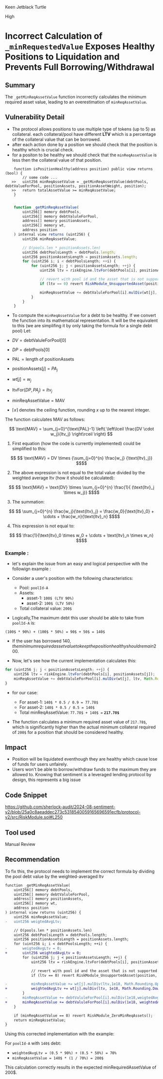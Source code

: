 Keen Jetblack Turtle

High

# Incorrect Calculation of `_minRequestedValue` Exposes Healthy Positions to Liquidation and Prevents Full Borrowing/Withdrawal

## Summary
The `_getMinReqAssetValue` function incorrectly calculates the minimum required asset value, leading to an overestimation of `minReqAssetValue`.

## Vulnerability Detail
- The protocol allows positions to use  multiple type of tokens (up to 5) as collateral. each collateral/pool have different **LTV** which is a percentage of the collateral value that can be borrowed.
- after each action done by a position we should check that the position is  healthy which is crucial check. 
- for a positon to be healthy we should check that the `minReqAssetValue` is less then the collateral value of that position.

```solidity
    function isPositionHealthy(address position) public view returns (bool) {
        // some code ... 
   >>   uint256 minReqAssetValue = _getMinReqAssetValue(debtPools, debtValueForPool, positionAssets, positionAssetWeight, position);
   >>   return totalAssetValue >= minReqAssetValue;
    }
```
```js

    function _getMinReqAssetValue(
        uint256[] memory debtPools,
        uint256[] memory debtValuleForPool,
        address[] memory positionAssets,
        uint256[] memory wt,
        address position
    ) internal view returns (uint256) {
        uint256 minReqAssetValue;

        // O(pools.len * positionAssets.len)
        uint256 debtPoolsLength = debtPools.length;
        uint256 positionAssetsLength = positionAssets.length;
        for (uint256 i; i < debtPoolsLength; ++i) {
            for (uint256 j; j < positionAssetsLength; ++j) {
                uint256 ltv = riskEngine.ltvFor(debtPools[i], positionAssets[j]);

                // revert with pool id and the asset that is not supported by the pool
                if (ltv == 0) revert RiskModule_UnsupportedAsset(position, debtPools[i], positionAssets[j]);

                minReqAssetValue += debtValuleForPool[i].mulDiv(wt[j], ltv, Math.Rounding.Up);
            }
        }
    }
```
- To compute the `minReqAssetValue` for a debt to be healthy. If we convert the function into its mathematical representation. It will be the equivalent to this (we are simplifing it by only taking the formula for a single debt pool)
Let:
- $DV = \text{debtValuleForPool}[0]$

- $DP = \text{debtPools}[0]$

- $\text{PAL} = \text{length of } \text{positionAssets}$

- $\text{positionAssets}[j] = PA_j$

- $wt[j] = w_j$

- $\text{ltvFor}(DP, PA_j) = ltv_j$

- $\text{minReqAssetValue} = \text{MAV}$

- $\lceil x \rceil$ denotes the ceiling function, rounding $x$ up to the nearest integer.

The function calculates $\text{MAV}$ as follows:

$$
\text{MAV} = \sum_{j=0}^{\text{PAL}-1} \left( \left\lceil \frac{DV \cdot w_j}{ltv_j} \right\rceil \right)
$$

1. First equation (how the code is currently implemented) could be simplified to this:
```math
   $$
   \text{MAV} = DV \times {\sum_{j=0}^{n} \frac{w_j}  {\text{ltv}_j}}
   $$
```
2. The above expression is not equal to the total value divided by the weighted average ltv (how it should be calculated):
```math
   $$
   \text{MAV} = \text{DV} \times \sum_{j=0}^{n} \frac{1}{ (\text{ltv}_j \times w_j)}
   $$
```
3. The summation:
```math
   $$
   \sum_{j=0}^{n} \frac{w_j}{\text{ltv}_j} = \frac{w_0}{\text{ltv}_0} + \cdots + \frac{w_n}{\text{ltv}_n}
   $$
```
4. This expression is not equal to:
```math
   $$
   \frac{1}{\text{ltv}_0 \times w_0 + \cdots + \text{ltv}_n \times w_n}
   $$
```
### Example : 
- let's explain the issue from an easy and logical perspective with the followign example : 
- Consider a user's position with the following characteristics:

  - Pool: `poolId-A`
  - Assets: 
    - asset-1: `100$ (LTV 90%)`
    - asset-2: `100$ (LTV 50%)`
  - Total collateral value: `200$`


- Logically,The maximum debt this user should be able to take from `poolId-A` is:

`(100$ * 90%) + (100$ * 50%) = 90$ + 50$ = 140$`

- If the user has borrowed 140$, the minimum required asset value to keep the position healthy should remain 200$.

- Now, let's see how the current implementation calculates this:
```js
for (uint256 j; j < positionAssetsLength; ++j) {
    uint256 ltv = riskEngine.ltvFor(debtPools[i], positionAssets[j]);
    minReqAssetValue += debtValuleForPool[i].mulDiv(wt[j], ltv, Math.Rounding.Up);
}
```
- for our case:

    - For asset-1: `140$ * 0.5 / 0.9 = 77.78$`
    - For asset-2: `140$ * 0.5 / 0.5 = 140$`
    - Total minReqAssetValue: `77.78$ + 140$ =` **`217.78$`**

-  The function calculates a minimum required asset value of `217.78$`, which is significantly higher than the actual minimum collateral required of `200$` for a position that should be considered healthy.

## Impact
- Position will be liquidated eventhough they are healthy which cause lose of funds for users unfairely.
- Users won't be able to borrow/withdraw funds to the maximum they are allowed to. Knowing that sentiment is a leveraged lending protocol by design, this represents a big issue
## Code Snippet
https://github.com/sherlock-audit/2024-08-sentiment-v2/blob/25a0c8aeaddec273c5318540059165696591ecfb/protocol-v2/src/RiskModule.sol#L250
## Tool used

Manual Review

## Recommendation
To fix this, the protocol needs to implement the correct formula by dividing the pool debt value by the weighted-averaged ltv

```diff
function _getMinReqAssetValue(
    uint256[] memory debtPools,
    uint256[] memory debtValuleForPool,
    address[] memory positionAssets,
    uint256[] memory wt,
    address position
) internal view returns (uint256) {
    uint256 minReqAssetValue;
-   uint256 weigtedAvgLtv;

    // O(pools.len * positionAssets.len)
    uint256 debtPoolsLength = debtPools.length;
    uint256 positionAssetsLength = positionAssets.length;
    for (uint256 i; i < debtPoolsLength; ++i) {
-       weigtedAvgLtv = 0;
+       uint256 weightedAvgLtv = 0;
        for (uint256 j; j < positionAssetsLength; ++j) {
            uint256 ltv = riskEngine.ltvFor(debtPools[i], positionAssets[j]);

            // revert with pool id and the asset that is not supported by the pool
            if (ltv == 0) revert RiskModule_UnsupportedAsset(position, debtPools[i], positionAssets[j]);

-           minReqAssetValue += wt[j].mulDiv(ltv,1e18, Math.Rounding.Up);
+           weightedAvgLtv += wt[j].mulDiv(ltv, 1e18, Math.Rounding.Down);
        }
-       minReqAssetValue += debtValuleForPool[i].mulDiv(1e18,weigtedAvgLtv,Math.Rounding.Up);
+       minReqAssetValue += debtValuleForPool[i].mulDiv(1e18, weightedAvgLtv, Math.Rounding.Up);
    }

    if (minReqAssetValue == 0) revert RiskModule_ZeroMinReqAssets();
    return minReqAssetValue;
}
```
Using this corrected implementation with the example:

For `poolId-A` with `140$` debt:
  - `weightedAvgLtv = (0.5 * 90%) + (0.5 * 50%) = 70%`
  - `minReqAssetValue = 140$ * (1 / 70%) = 200$`
  
This calculation correctly results in the expected minRequiredAssetValue of 200$.
